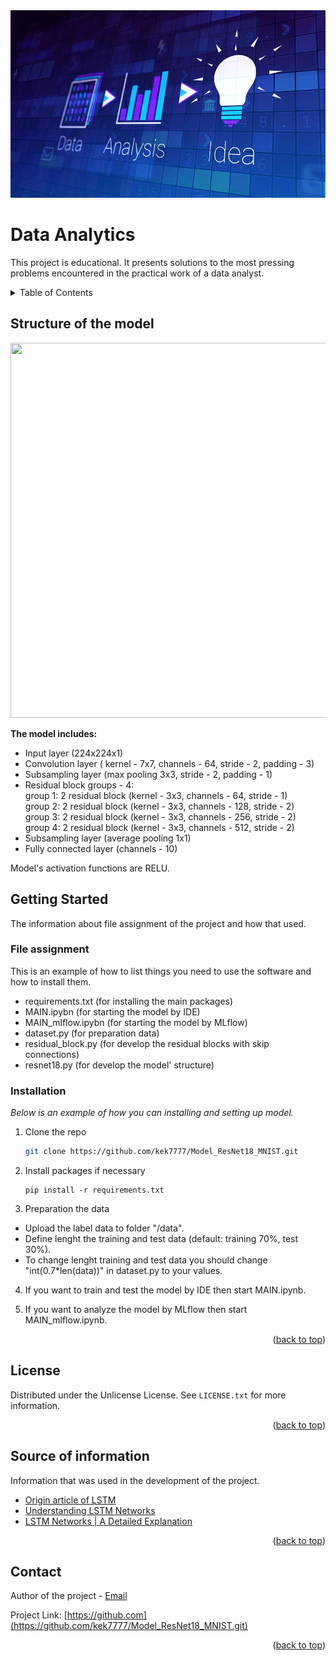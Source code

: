 <img src="src\img\title.jpg" width="800" height="300">

<a id="readme-top"></a>

<!-- TITLE -->
#  **Data Analytics**

This project is educational. It presents solutions to the most pressing problems   encountered in the practical work of a data analyst.

<!-- TABLE OF CONTENTS -->
<details>
  <summary> Table of Contents </summary>
  <ol>
    <li><a href="#structure-of-the-model">Structure of the model</a></li>
    <li>
          <a href="#getting-started">Getting Started</a>
          <ul>
            <li><a href="#file-assignment">File assignment</a></li>
            <li><a href="#installation">Installation</a></li>
          </ul>
    </li>
    <li><a href="#license">License</a></li>
    <li><a href="#Source-of-information">Source of information</a></li>
    <li><a href="#contact">Contact</a></li>
  </ol>
</details>

<!-- MODEL's STRUCTURE -->
## Structure of the model

 <img src="images\arh_LSTM.jpg" width="800" height="600">  

**The model includes:**
* Input layer (224x224x1)
* Convolution layer ( kernel - 7x7, channels - 64, stride - 2, padding - 3)
* Subsampling layer (max pooling 3x3, stride - 2, padding - 1)
* Residual block groups - 4:  
group 1:  2 residual block (kernel - 3x3, channels - 64, stride - 1)  
group 2:  2 residual block (kernel - 3x3, channels - 128, stride - 2)  
group 3:  2 residual block (kernel - 3x3, channels - 256, stride - 2)  
group 4:  2 residual block (kernel - 3x3, channels - 512, stride - 2)  
* Subsampling layer (average pooling 1x1)
* Fully connected layer (channels - 10)

Model's activation functions are RELU. 

 
<!-- GETTING STARTED -->
## Getting Started

The information about file assignment of the project and how that used.

### File assignment

This is an example of how to list things you need to use the software and how to install them.
* requirements.txt (for installing the main packages)
* MAIN.ipybn (for starting the model by IDE)
* MAIN_mlflow.ipybn (for starting the model by MLflow)
* dataset.py (for preparation data)
* residual_block.py (for develop the residual blocks with skip connections)
* resnet18.py (for develop the model' structure)

### Installation

_Below is an example of how you can  installing and setting up model._

1. Clone the repo
   ```sh
   git clone https://github.com/kek7777/Model_ResNet18_MNIST.git
   ```
2. Install packages if necessary
   ```
   pip install -r requirements.txt
   ```
3. Preparation the data
  * Upload the label data to folder "/data".
  * Define lenght the training and test data (default: training 70%, test 30%).
  * To change lenght training and test data you should change "int(0.7*len(data))" in dataset.py to your values.
  
4. If you want to train and test the model by IDE then start MAIN.ipynb.
 
5. If you want to analyze the model by MLflow then start MAIN_mlflow.ipynb.

 <p align="right">(<a href="#readme-top">back to top</a>)</p>


 <!-- LICENSE -->
 ## License
 
 Distributed under the Unlicense License. See `LICENSE.txt` for more information.
 
 <p align="right">(<a href="#readme-top">back to top</a>)</p>
 
 <!-- Source of information -->
 
 ## Source of information
 
 Information that was used in the development of the project.
 
 * [Origin article of LSTM](https://www.researchgate.net/publication/13853244_Long_Short-Term_Memory)
 * [Understanding LSTM Networks](https://colah.github.io/posts/2015-08-Understanding-LSTMs/)
 * [LSTM Networks | A Detailed Explanation](https://towardsdatascience.com/lstm-networks-a-detailed-explanation-8fae6aefc7f9/)
 
 <p align="right">(<a href="#readme-top">back to top</a>)</p>

  <!-- CONTACT -->
 ## Contact
 
 Author of the project - [Email](https://kek777771.gmail.com)
 
 Project Link: [https://github.com](https://github.com/kek7777/Model_ResNet18_MNIST.git)
 
 <p align="right">(<a href="#readme-top">back to top</a>)</p>
 
 

